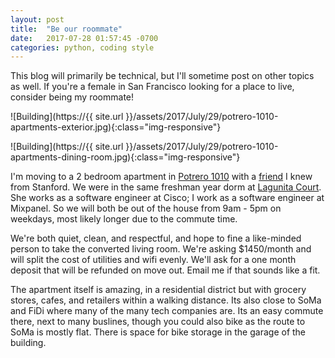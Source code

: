 ```yaml
---
layout: post
title:  "Be our roommate"
date:   2017-07-28 01:57:45 -0700
categories: python, coding style
---
```


This blog will primarily be technical, but I'll sometime post
on other topics as well.
If you're a female in San Francisco looking for a place to live,
consider being my roommate!

![Building](https://{{ site.url }}/assets/2017/July/29/potrero-1010-apartments-exterior.jpg){:class="img-responsive"}

![Building](https://{{ site.url }}/assets/2017/July/29/potrero-1010-apartments-dining-room.jpg){:class="img-responsive"}

I'm moving to a 2 bedroom apartment in [Potrero 1010](http://www.equityapartments.com/san-francisco/potrero-hill/potrero-1010-apartments) 
with a [friend](http://www.juliaguenther.co/#/) I knew from Stanford.
We were in the same freshman year dorm at 
[Lagunita Court](https://rde.stanford.edu/studenthousing/lagunita-court).
She works as a software engineer at Cisco; I work as a software engineer at Mixpanel.
So we will both be out of the house from 9am - 5pm on weekdays, most likely longer
due to the commute time. 

We're both quiet, clean, and respectful,
and hope to fine a like-minded person to take the converted living room.
We're asking $1450/month and will split the cost of utilities and wifi evenly.
We'll ask for a one month deposit that will be refunded on move out. 
Email me if that sounds like a fit. 

The apartment itself is amazing, in a residential district 
but with grocery stores, cafes, and retailers within a walking distance. 
Its also close to SoMa and FiDi where many of the many tech companies are.
Its an easy commute there, next to many buslines, 
though you could also bike as the route to SoMa is mostly flat.
There is space for bike storage in the garage of the building. 










